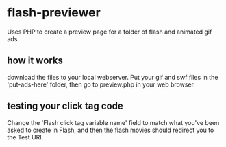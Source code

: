 # flash-previewer
Uses PHP to create a preview page for a folder of flash and animated gif ads

## how it works
download the files to your local webserver. Put your gif and swf files in the 'put-ads-here' folder, then go to preview.php in your web browser.

## testing your click tag code
Change the 'Flash click tag variable name' field to match what you've been asked to create in Flash, and then the flash movies should redirect you to the Test URI.